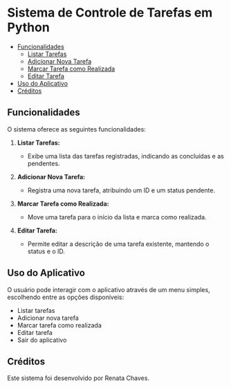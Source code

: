 # Sistema de Controle de Tarefas em Python

- [Funcionalidades](#funcionalidades)
  - [Listar Tarefas](#listar-tarefas)
  - [Adicionar Nova Tarefa](#adicionar-nova-tarefa)
  - [Marcar Tarefa como Realizada](#marcar-tarefa-como-realizada)
  - [Editar Tarefa](#editar-tarefa)
- [Uso do Aplicativo](#uso-do-aplicativo)
- [Créditos](#créditos)

## Funcionalidades

O sistema oferece as seguintes funcionalidades:

1. **Listar Tarefas:**
   - Exibe uma lista das tarefas registradas, indicando as concluídas e as pendentes.

2. **Adicionar Nova Tarefa:**
   - Registra uma nova tarefa, atribuindo um ID e um status pendente.

3. **Marcar Tarefa como Realizada:**
   - Move uma tarefa para o início da lista e marca como realizada.

4. **Editar Tarefa:**
   - Permite editar a descrição de uma tarefa existente, mantendo o status e o ID.

## Uso do Aplicativo

O usuário pode interagir com o aplicativo através de um menu simples, escolhendo entre as opções disponíveis:

- Listar tarefas
- Adicionar nova tarefa
- Marcar tarefa como realizada
- Editar tarefa
- Sair do aplicativo

## Créditos

Este sistema foi desenvolvido por Renata Chaves.
